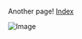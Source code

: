 Another page!
[Index](index.md)

![Image](https://pbs.twimg.com/profile_images/949787136030539782/LnRrYf6e_400x400.jpg)
